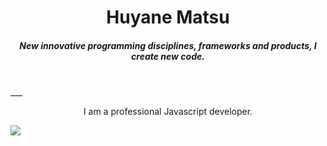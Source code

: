 <h1 align="center">
    <b>
        Huyane Matsu
    </b>
</h1>

<h5 align="center">
    New innovative programming disciplines, frameworks and products, I create new code.
</h5>

<br>
___

<p align="center">
    I am a professional Javascript developer.
</p>

<img
    align="center"
    src="https://github-readme-stats.vercel.app/api/top-langs/?username=HuyaneMatsu&layout=compact&card_width=443&show_icons=true&show_icons=true&theme=calm&hide_border=true"
    style="margin-left:auto; margin-right:auto; display:block;"
/>

<br>
